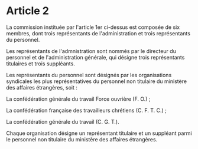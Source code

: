 # Article 2

La commission instituée par l'article 1er ci-dessus est composée de six membres, dont trois représentants de l'administration et trois représentants du personnel.

Les représentants de l'admnistration sont nommés par le directeur du personnel et de l'administration générale, qui désigne trois représentants titulaires et trois suppléants.

Les représentants du personnel sont désignés par les organisations syndicales les plus représentatives du personnel non titulaire du ministère des affaires étrangères, soit :

La confédération générale du travail Force ouvrière (F. O.) ;

La confédération française des travailleurs chrétiens (C. F. T. C.) ;

La confédération générale du travail (C. G. T.).

Chaque organisation désigne un représentant titulaire et un suppléant parmi le personnel non titulaire du ministère des affaires étrangères.

